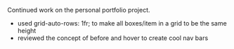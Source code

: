 Continued work on the personal portfolio project.
- used grid-auto-rows: 1fr; to make all boxes/item in a grid to be the same height
- reviewed the concept of before and hover to create cool nav bars